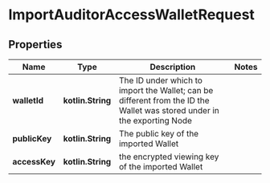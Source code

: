 
# ImportAuditorAccessWalletRequest

## Properties
Name | Type | Description | Notes
------------ | ------------- | ------------- | -------------
**walletId** | **kotlin.String** | The ID under which to import the Wallet; can be different from the ID the Wallet was stored under in the exporting Node | 
**publicKey** | **kotlin.String** | The public key of the imported Wallet | 
**accessKey** | **kotlin.String** | the encrypted viewing key of the imported Wallet | 



